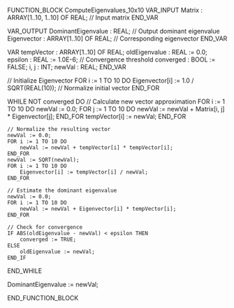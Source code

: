 FUNCTION_BLOCK ComputeEigenvalues_10x10
VAR_INPUT
    Matrix : ARRAY[1..10, 1..10] OF REAL; // Input matrix
END_VAR

VAR_OUTPUT
    DominantEigenvalue : REAL; // Output dominant eigenvalue
    Eigenvector : ARRAY[1..10] OF REAL; // Corresponding eigenvector
END_VAR

VAR
    tempVector : ARRAY[1..10] OF REAL;
    oldEigenvalue : REAL := 0.0;
    epsilon : REAL := 1.0E-6; // Convergence threshold
    converged : BOOL := FALSE;
    i, j : INT;
    newVal : REAL;
END_VAR

// Initialize Eigenvector
FOR i := 1 TO 10 DO
    Eigenvector[i] := 1.0 / SQRT(REAL(10)); // Normalize initial vector
END_FOR

WHILE NOT converged DO
    // Calculate new vector approximation
    FOR i := 1 TO 10 DO
        newVal := 0.0;
        FOR j := 1 TO 10 DO
            newVal := newVal + Matrix[i, j] * Eigenvector[j];
        END_FOR
        tempVector[i] := newVal;
    END_FOR

    // Normalize the resulting vector
    newVal := 0.0;
    FOR i := 1 TO 10 DO
        newVal := newVal + tempVector[i] * tempVector[i];
    END_FOR
    newVal := SQRT(newVal);
    FOR i := 1 TO 10 DO
        Eigenvector[i] := tempVector[i] / newVal;
    END_FOR

    // Estimate the dominant eigenvalue
    newVal := 0.0;
    FOR i := 1 TO 10 DO
        newVal := newVal + Eigenvector[i] * tempVector[i];
    END_FOR

    // Check for convergence
    IF ABS(oldEigenvalue - newVal) < epsilon THEN
        converged := TRUE;
    ELSE
        oldEigenvalue := newVal;
    END_IF
END_WHILE

DominantEigenvalue := newVal;

END_FUNCTION_BLOCK
